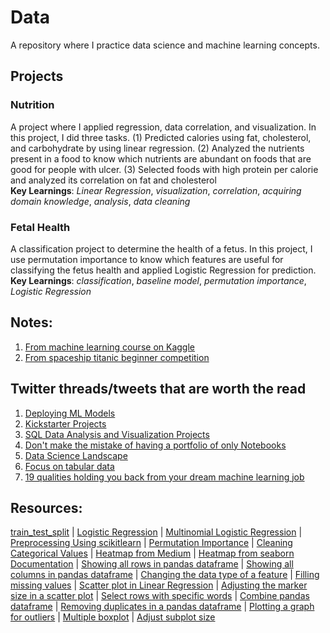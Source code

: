 # Data

A repository where I practice data science and machine learning concepts.

## Projects

### Nutrition
A project where I applied regression, data correlation, and visualization. In this project, I did three tasks. (1) Predicted calories using fat, cholesterol, and carbohydrate by using linear regression. (2) Analyzed the nutrients present in a food to know which nutrients are abundant on foods that are good for people with ulcer. (3)  Selected foods with high protein per calorie and analyzed its correlation on fat and cholesterol<br>
**Key Learnings**: *Linear Regression*, *visualization*, *correlation*, *acquiring domain knowledge*, *analysis*, *data cleaning*

### Fetal Health
A classification project to determine the health of a fetus. In this project, I use permutation importance to know which features are useful for classifying the fetus health and applied Logistic Regression for prediction. <br>
**Key Learnings**: *classification*, *baseline model*, *permutation importance*, *Logistic Regression*

## Notes:
1. [From machine learning course on Kaggle](https://github.com/Dixboi/DataAnalysisJourney/blob/main/MachineLearningNotebookNotes.ipynb)
2. [From spaceship titanic beginner competition](https://github.com/Dixboi/DataAnalysisJourney/blob/main/spaceship-titanic-a-complete-guide.ipynb)

## Twitter threads/tweets that are worth the read
1. [Deploying ML Models](https://twitter.com/svpino/status/1523633898755788802)
2. [Kickstarter Projects](https://www.facebook.com/PhilippineNationalElection2022/videos/3148863975380363)
3. [SQL Data Analysis and Visualization Projects](https://twitter.com/Aakriiti_Sharma/status/1522820020765696000)
4. [Don't make the mistake of having a portfolio of only Notebooks](https://twitter.com/thoughtsondata/status/1522969010949791745)
5. [Data Science Landscape](https://twitter.com/bindureddy/status/1522793091534450689)
6. [Focus on tabular data](https://twitter.com/marktenenholtz/status/1517473318743384073)
7. [19 qualities holding you back from your dream machine learning job](https://twitter.com/marktenenholtz/status/1521097180357922816)

## Resources:
[train_test_split](https://machinelearningmastery.com/train-test-split-for-evaluating-machine-learning-algorithms/) | [Logistic Regression](https://www.upgrad.com/blog/logistic-regression-for-machine-learning/) | [Multinomial Logistic Regression](https://machinelearningmastery.com/multinomial-logistic-regression-with-python/) | [Preprocessing Using scikitlearn](https://scikit-learn.org/stable/modules/preprocessing.html) | [Permutation Importance](https://www.kaggle.com/code/dansbecker/permutation-importance) | [Cleaning Categorical Values](https://medium.com/analytics-vidhya/data-cleaning-with-python-categorical-variables-1a904761fa27) | [Heatmap from Medium](https://medium.com/analytics-vidhya/how-relevant-is-heatmap-in-your-machine-learning-model-6eb79a820f18) | [Heatmap from seaborn Documentation](https://seaborn.pydata.org/generated/seaborn.heatmap.html) | [Showing all rows in pandas dataframe](https://www.geeksforgeeks.org/how-to-display-all-rows-from-dataframe-using-pandas/) | [Showing all columns in pandas dataframe](https://www.geeksforgeeks.org/how-to-show-all-columns-of-a-pandas-dataframe/) | [Changing the data type of a feature](https://www.geeksforgeeks.org/change-the-data-type-of-a-column-or-a-pandas-series/) | [Filling missing values](https://www.geeksforgeeks.org/working-with-missing-data-in-pandas/) | [Scatter plot in Linear Regression](https://www.tutorialspoint.com/linear-regression-with-matplotlib-numpy) | [Adjusting the marker size in a scatter plot](https://matplotlib.org/stable/api/_as_gen/matplotlib.pyplot.scatter.html) | [Select rows with specific words](https://www.geeksforgeeks.org/select-rows-that-contain-specific-text-using-pandas/) | [Combine pandas dataframe](https://www.geeksforgeeks.org/how-to-combine-two-dataframe-in-python-pandas/) | [Removing duplicates in a pandas dataframe](https://datatofish.com/remove-duplicates-pandas-dataframe/) | [Plotting a graph for outliers](https://www.geeksforgeeks.org/finding-the-outlier-points-from-matplotlib/) | [Multiple boxplot](https://www.includehelp.com/python/multiple-box-plot-in-python-using-matplotlib.aspx) | [Adjust subplot size](https://www.statology.org/subplot-size-matplotlib/)

